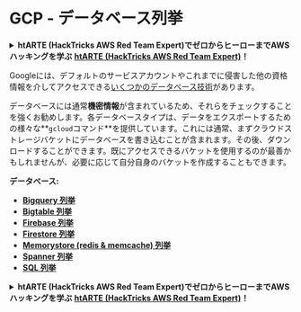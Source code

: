 # GCP - データベース列挙

<details>

<summary><strong>htARTE (HackTricks AWS Red Team Expert)でゼロからヒーローまでAWSハッキングを学ぶ</strong> <a href="https://training.hacktricks.xyz/courses/arte"><strong>htARTE (HackTricks AWS Red Team Expert)</strong></a><strong>！</strong></summary>

HackTricksをサポートする他の方法:

* **HackTricksにあなたの会社を広告したい場合**や**HackTricksをPDFでダウンロードしたい場合**は、[**サブスクリプションプラン**](https://github.com/sponsors/carlospolop)をチェックしてください！
* [**公式PEASS & HackTricksグッズ**](https://peass.creator-spring.com)を入手する
* [**PEASSファミリー**](https://opensea.io/collection/the-peass-family)を発見し、独占的な[**NFTs**](https://opensea.io/collection/the-peass-family)のコレクションをチェックする
* 💬 [**Discordグループ**](https://discord.gg/hRep4RUj7f)に**参加する**か、[**テレグラムグループ**](https://t.me/peass)に参加するか、**Twitter** 🐦 [**@carlospolopm**](https://twitter.com/carlospolopm)を**フォローする**。
* [**HackTricks**](https://github.com/carlospolop/hacktricks)と[**HackTricks Cloud**](https://github.com/carlospolop/hacktricks-cloud)のgithubリポジトリにPRを提出して、あなたのハッキングのコツを共有する。

</details>

Googleには、デフォルトのサービスアカウントやこれまでに侵害した他の資格情報を介してアクセスできる[いくつかのデータベース技術](https://cloud.google.com/products/databases/)があります。

データベースには通常**機密情報**が含まれているため、それらをチェックすることを強くお勧めします。各データベースタイプは、データをエクスポートするための様々な**`gcloud`コマンド**を提供しています。これには通常、まずクラウドストレージバケットにデータベースを書き込むことが含まれます。その後、ダウンロードすることができます。既にアクセスできるバケットを使用するのが最善かもしれませんが、必要に応じて自分自身のバケットを作成することもできます。

**データベース:**

* ****[**Bigquery 列挙**](gcp-bigquery-enum.md)****
* ****[**Bigtable 列挙**](gcp-bigtable-enum.md)****
* ****[**Firebase 列挙**](gcp-firebase-enum.md)****
* ****[**Firestore 列挙**](gcp-firestore-enum.md)****
* ****[**Memorystore (redis & memcache) 列挙**](gcp-memorystore-enum.md)****
* ****[**Spanner 列挙**](gcp-spanner-enum.md)****
* ****[**SQL 列挙**](gcp-sql-enum.md)****

<details>

<summary><strong>htARTE (HackTricks AWS Red Team Expert)でゼロからヒーローまでAWSハッキングを学ぶ</strong> <a href="https://training.hacktricks.xyz/courses/arte"><strong>htARTE (HackTricks AWS Red Team Expert)</strong></a><strong>！</strong></summary>

HackTricksをサポートする他の方法:

* **HackTricksにあなたの会社を広告したい場合**や**HackTricksをPDFでダウンロードしたい場合**は、[**サブスクリプションプラン**](https://github.com/sponsors/carlospolop)をチェックしてください！
* [**公式PEASS & HackTricksグッズ**](https://peass.creator-spring.com)を入手する
* [**PEASSファミリー**](https://opensea.io/collection/the-peass-family)を発見し、独占的な[**NFTs**](https://opensea.io/collection/the-peass-family)のコレクションをチェックする
* 💬 [**Discordグループ**](https://discord.gg/hRep4RUj7f)に**参加する**か、[**テレグラムグループ**](https://t.me/peass)に参加するか、**Twitter** 🐦 [**@carlospolopm**](https://twitter.com/carlospolopm)を**フォローする**。
* [**HackTricks**](https://github.com/carlospolop/hacktricks)と[**HackTricks Cloud**](https://github.com/carlospolop/hacktricks-cloud)のgithubリポジトリにPRを提出して、あなたのハッキングのコツを共有する。

</details>
